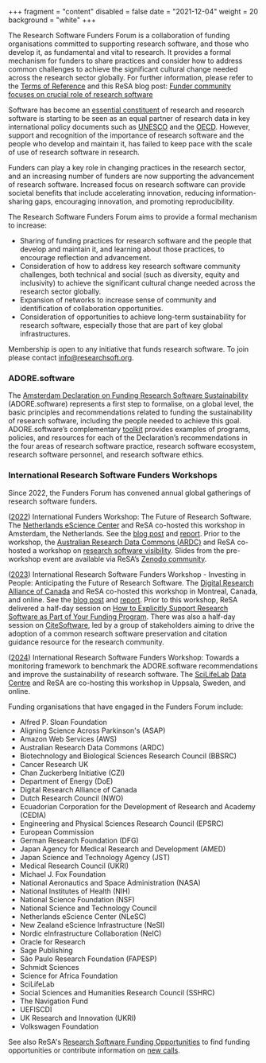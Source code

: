 +++
fragment = "content"
disabled = false
date = "2021-12-04"
weight = 20
background = "white"
+++

The Research Software Funders Forum is a collaboration of funding organisations committed to supporting research software, and those who develop it, as fundamental and vital to research. It provides a formal mechanism for funders to share practices and consider how to address common challenges to achieve the significant cultural change needed across the research sector globally. For further information, please refer to the [Terms of Reference](https://docs.google.com/document/d/1UHnEAMmZI9glkqoT8Mx36A15xJqupdUmp_qBFCwY0rI/edit) and this ReSA blog post: [Funder community focuses on crucial role of research software](https://www.researchsoft.org/blog/2024-06-20/)

Software has become an [essential constituent](https://zenodo.org/record/3884311) of research and research software is starting to be seen as an equal partner of research data in key international policy documents such as [UNESCO](https://en.unesco.org/science-sustainable-future/open-science/recommendation) and the [OECD](https://www.oecd.org/sti/recommendation-access-to-research-data-from-public-funding.htm). However, support and recognition of the importance of research software and the people who develop and maintain it, has failed to keep pace with the scale of use of research software in research. 

Funders can play a key role in changing practices in the research sector, and an increasing number of funders are now supporting the advancement of research software. Increased focus on research software can provide societal benefits that include accelerating innovation, reducing information-sharing gaps, encouraging innovation, and promoting reproducibility. 

The Research Software Funders Forum aims to provide a formal mechanism to increase:

- Sharing of funding practices for research software and the people that develop and maintain it, and learning about those practices, to encourage reflection and advancement.
- Consideration of how to address key research software community challenges, both technical and social (such as diversity, equity and inclusivity) to achieve the significant cultural change needed across the research sector globally.
- Expansion of networks to increase sense of community and identification of collaboration opportunities.
- Consideration of opportunities to achieve long-term sustainability for research software, especially those that are part of key global infrastructures.

Membership is open to any initiative that funds research software. To join please contact [info@researchsoft.org](mailto:info@researchsoft.org).

### ADORE.software

The [Amsterdam Declaration on Funding Research Software Sustainability](https://adore.software/declaration/) (ADORE.software) represents a first step to formalise, on a global level, the basic principles and recommendations related to funding the sustainability of research software, including the people needed to achieve this goal. ADORE.software’s complementary [toolkit](https://adore.software/toolkit/) provides examples of programs, policies, and resources for each of the Declaration’s recommendations in the four areas of research software practice, research software ecosystem, research software personnel, and research software ethics.

### International Research Software Funders Workshops

Since 2022, the Funders Forum has convened annual global gatherings of research software funders. 

([2022](https://adore.software/2023/03/international-funders-workshop-the-future-of-research-software/)) International Funders Workshop: The Future of Research Software. The [Netherlands eScience Center](https://www.esciencecenter.nl/) and ReSA co-hosted this workshop in Amsterdam, the Netherlands. See the [blog post](https://www.researchsoft.org/blog/2022-11/) and [report](https://zenodo.org/records/7384410#.Y4k4VexBw3E). Prior to the workshop, the [Australian Research Data Commons (ARDC)](https://ardc.edu.au/) and ReSA co-hosted a workshop on [research software visibility](https://future-of-research-software.org/pre-workshop/). Slides from the pre-workshop event are available via ReSA’s [Zenodo community](https://zenodo.org/communities/resa/records?q=&l=list&p=1&s=10).

([2023](https://adore.software/international-research-software-funders-workshop/)) International Research Software Funders Workshop - Investing in People: Anticipating the Future of Research Software. The [Digital Research Alliance of Canada](https://alliancecan.ca/en) and ReSA co-hosted this workshop in Montreal, Canada, and online. See the [blog post](https://www.researchsoft.org/blog/2023-10/) and [report](https://zenodo.org/records/10552116). Prior to this workshop, ReSA delivered a half-day session on [How to Explicitly Support Research Software as Part of Your Funding Program](https://docs.google.com/presentation/d/1UP_UGOPxYi0R4UAE5PRpGWoJzrQ2FkVmCdDBILR6t2U/edit#slide=id.g241153165a8_0_0). There was also a half-day session on [CiteSoftware](https://zenodo.org/records/8356278), led by a group of stakeholders aiming to drive the adoption of a common research software preservation and citation guidance resource for the research community.

([2024](https://adore.software/2024-international-research-software-funders-workshop/)) International Research Software Funders Workshop: Towards a monitoring framework to benchmark the ADORE.software recommendations and improve the sustainability of research software. The [SciLifeLab](https://www.scilifelab.se/) [Data Centre](https://www.scilifelab.se/data/) and ReSA are co-hosting this workshop in Uppsala, Sweden, and online. 


Funding organisations that have engaged in the Funders Forum include:

- Alfred P. Sloan Foundation
- Aligning Science Across Parkinson's (ASAP)
- Amazon Web Services (AWS)
- Australian Research Data Commons (ARDC)
- Biotechnology and Biological Sciences Research Council (BBSRC)
- Cancer Research UK
- Chan Zuckerberg Initiative (CZI)
- Department of Energy (DoE)
- Digital Research Alliance of Canada 
- Dutch Research Council (NWO)
- Ecuadorian Corporation for the Development of Research and Academy (CEDIA)
- Engineering and Physical Sciences Research Council (EPSRC)
- European Commission
- German Research Foundation (DFG)
- Japan Agency for Medical Research and Development (AMED)
- Japan Science and Technology Agency (JST)
- Medical Research Council (UKRI)
- Michael J. Fox Foundation
- National Aeronautics and Space Administration (NASA)
- National Institutes of Health (NIH)
- National Science Foundation (NSF)
- National Science and Technology Council 
- Netherlands eScience Center (NLeSC)
- New Zealand eScience Infrastructure (NeSI)
- Nordic eInfrastructure Collaboration (NeIC)
- Oracle for Research
- Sage Publishing
- São Paulo Research Foundation (FAPESP)
- Schmidt Sciences
- Science for Africa Foundation
- SciLifeLab
- Social Sciences and Humanities Research Council (SSHRC)
- The Navigation Fund
- UEFISCDI
- UK Research and Innovation (UKRI)
- Volkswagen Foundation

See also ReSA's [Research Software Funding Opportunities](https://www.researchsoft.org/funding-opportunities/) to find funding opportunities or contribute information on [new calls](https://docs.google.com/forms/d/e/1FAIpQLSdeZrx0kXAhD4XfpDrQ8Dmg4qJTRZWboMd-zvgjjtgBs1I68g/viewform).
